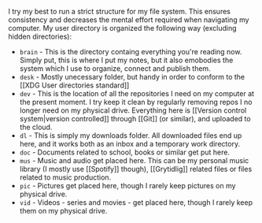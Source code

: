 I try my best to run a strict structure for my file system. This ensures consistency and decreases the mental effort required when navigating my computer. My user directory is organized the following way (excluding hidden directories):

- `brain` - This is the directory containg everything you're reading now. Simply put, this is where I put my notes, but it also emobodies the system which I use to organize, connect and publish them.
- `desk` - Mostly unecessary folder, but handy in order to conform to the [[XDG User directories standard]]
-  `dev` - This is the location of all the repositories I need on my computer at the present moment. I try keep it clean by regularly removing repos I no longer need on my physical drive. Everything here is [[Version control system|version controlled]] through [[Git]] (or similar), and uploaded to the cloud.
-  `dl` - This is simply my downloads folder. All downloaded files end up here, and it works both as an inbox and a temporary work directory.
-  `doc` - Documents related to school, books or similar get put here.
-  `mus` - Music and audio get placed here. This can be my personal music library (I mostly use [[Spotify]] though), [[Grytidlig]] related files or files related to music production.
-  `pic` - Pictures get placed here, though I rarely keep pictures on my physical drive.
-  `vid` - Videos - series and movies - get placed here, though I rarely keep them on my physical drive.